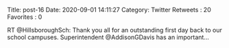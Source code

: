 Title: post-16
Date: 2020-09-01 14:11:27
Category: Twitter
Retweets : 20
Favorites : 0

RT @HillsboroughSch: Thank you all for an outstanding first day back to our school campuses. Superintendent @AddisonGDavis has an important…